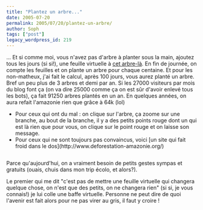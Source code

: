 ```yaml
---
title: "Plantez un arbre..."
date: 2005-07-20
permalink: 2005/07/20/plantez-un-arbre/
author: Soph
tags: ["post"]
legacy_wordpress_id: 219
---
```


... Et si comme moi, vous n'avez pas d'arbre à planter sous la main, ajoutez tous les jours (si si!), une feuille virtuelle à [cet arbre-là](https://www.ecotonoha.com/ecotonoha.html). En fin de journée, on compte les feuilles et on plante un arbre pour chaque centaine. Et pour les non-matheux, j'ai fait le calcul, après 100 jours, vous aurez planté un arbre. Bref un peu plus de 3 arbres et demi par an. Si les 27000 visiteurs par mois du blog font ça (on va dire 25000 comme ça on est sûr d'avoir enlevé tous les bots), ça fait 91250 arbres plantés en un an. En quelques années, on aura refait l'amazonie rien que grâce à 64k (lol)

 <ul> <li>Pour ceux qui ont du mal&nbsp;: on clique sur l'arbre, ça zoome sur une branche, au bout de la branche, il y a des petits points rouge dont un qui est là rien que pour vous, on clique sur le point rouge et on laisse son message.</li> <li>Pour ceux qui ne sont toujours pas convaincus, voici [un site qui fait froid dans le dos](http://www.deforestation-amazonie.org/)</li> </ul> 

<!-- excerpt -->

<img src="https://64k.be/wp-content/uploads/2006/actu/arbre.jpg" alt="" />

Parce qu'aujourd'hui, on a vraiment besoin de petits gestes sympas et gratuits (ouais, chuis dans mon trip écolo, et alors?).

Le premier qui me dit "c'est pas de mettre une feuille virtuelle qui changera quelque chose, on n'est que des petits, on ne changera rien" (si si, je vous connais!) je lui colle une baffe virtuelle. Personne ne peut dire de quoi l'avenir est fait alors pour ne pas virer au gris, il faut y croire&nbsp;!
